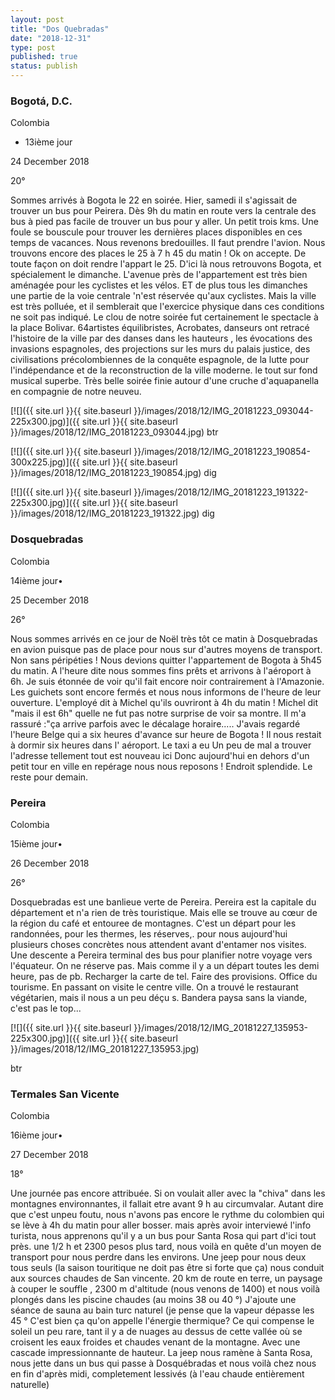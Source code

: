 ```yaml
---
layout: post
title: "Dos Quebradas"
date: "2018-12-31"
type: post
published: true
status: publish
---
```


### Bogotá, D.C.

Colombia

- 13ième jour

24 December 2018

20°

Sommes arrivés à Bogota le 22 en soirée. Hier, samedi il s'agissait de trouver un bus pour Peirera. Dès 9h du matin en route vers la centrale des bus à pied pas facile de trouver un bus pour y aller. Un petit trois kms. Une foule se bouscule pour trouver les dernières places disponibles en ces temps de vacances. Nous revenons bredouilles. Il faut prendre l'avion. Nous trouvons encore des places le 25 à 7 h 45 du matin ! Ok on accepte. De toute façon on doit rendre l'appart le 25. D'ici là nous retrouvons Bogota, et spécialement le dimanche. L'avenue près de l'appartement est très bien aménagée pour les cyclistes et les vélos. ET de plus tous les dimanches une partie de la voie centrale 'n'est réservée qu'aux cyclistes. Mais la ville est très polluée, et il semblerait que l'exercice physique dans ces conditions ne soit pas indiqué. Le clou de notre soirée fut certainement le spectacle à la place Bolivar. 64artistes équilibristes, Acrobates, danseurs ont retracé l'histoire de la ville par des danses dans les hauteurs , les évocations des invasions espagnoles, des projections sur les murs du palais justice, des civilisations précolombiennes de la conquête espagnole, de la lutte pour l'indépendance et de la reconstruction de la ville moderne. le tout sur fond musical superbe. Très belle soirée finie autour d'une cruche d'aquapanella en compagnie de notre neuveu.

[![]({{ site.url }}{{ site.baseurl }}/images/2018/12/IMG_20181223_093044-225x300.jpg)]({{ site.url }}{{ site.baseurl }}/images/2018/12/IMG_20181223_093044.jpg) btr

[![]({{ site.url }}{{ site.baseurl }}/images/2018/12/IMG_20181223_190854-300x225.jpg)]({{ site.url }}{{ site.baseurl }}/images/2018/12/IMG_20181223_190854.jpg) dig

[![]({{ site.url }}{{ site.baseurl }}/images/2018/12/IMG_20181223_191322-225x300.jpg)]({{ site.url }}{{ site.baseurl }}/images/2018/12/IMG_20181223_191322.jpg) dig

### Dosquebradas

Colombia

14ième jour•

25 December 2018

26°

Nous sommes arrivés en ce jour de Noël très tôt ce matin à Dosquebradas en avion puisque pas de place pour nous sur d'autres moyens de transport. Non sans péripéties ! Nous devions quitter l'appartement de Bogota à 5h45 du matin. A l'heure dite nous sommes fins prêts et arrivons à l'aéroport à 6h. Je suis étonnée de voir qu'il fait encore noir contrairement à l'Amazonie. Les guichets sont encore fermés et nous nous informons de l'heure de leur ouverture. L'employé dit à Michel qu'ils ouvriront à 4h du matin ! Michel dit "mais il est 6h" quelle ne fut pas notre surprise de voir sa montre. Il m'a rassuré :"ça arrive parfois avec le décalage horaire..... J'avais regardé l'heure Belge qui a six heures d'avance sur heure de Bogota ! Il nous restait à dormir six heures dans l' aéroport. Le taxi a eu Un peu de mal a trouver l'adresse tellement tout est nouveau ici Donc aujourd'hui en dehors d'un petit tour en ville en repérage nous nous reposons ! Endroit splendide. Le reste pour demain.

### Pereira

Colombia

15ième jour•

26 December 2018

26°

Dosquebradas est une banlieue verte de Pereira. Pereira est la capitale du département et n'a rien de très touristique. Mais elle se trouve au cœur de la région du café et entouree de montagnes. C'est un départ pour les randonnées, pour les thermes, les réserves,. pour nous aujourd'hui plusieurs choses concrètes nous attendent avant d'entamer nos visites. Une descente a Pereira terminal des bus pour planifier notre voyage vers l'équateur. On ne réserve pas. Mais comme il y a un départ toutes les demi heure, pas de pb. Recharger la carte de tel. Faire des provisions. Office du tourisme. En passant on visite le centre ville. On a trouvé le restaurant végétarien, mais il nous a un peu déçu s. Bandera paysa sans la viande, c'est pas le top...

[![]({{ site.url }}{{ site.baseurl }}/images/2018/12/IMG_20181227_135953-225x300.jpg)]({{ site.url }}{{ site.baseurl }}/images/2018/12/IMG_20181227_135953.jpg)

btr

### Termales San Vicente

Colombia

16ième jour•

27 December 2018

18°

Une journée pas encore attribuée. Si on voulait aller avec la "chiva" dans les montagnes environnantes, il fallait etre avant 9 h au circumvalar. Autant dire que c'est unpeu foutu, nous n'avons pas encore le rythme du colombien qui se lève à 4h du matin pour aller bosser. mais après avoir interviewé l'info turista, nous apprenons qu'il y a un bus pour Santa Rosa qui part d'ici tout près. une 1/2 h et 2300 pesos plus tard, nous voilà en quête d'un moyen de transport pour nous perdre dans les environs. Une jeep pour nous deux tous seuls (la saison touritique ne doit pas être si forte que ça) nous conduit aux sources chaudes de San vincente. 20 km de route en terre, un paysage à couper le souffle , 2300 m d'altitude (nous venons de 1400) et nous voilà plongés dans les piscine chaudes (au moins 38 ou 40 °) J'ajoute une séance de sauna au bain turc naturel (je pense que la vapeur dépasse les 45 ° C'est bien ça qu'on appelle l'énergie thermique? Ce qui compense le soleil un peu rare, tant il y a de nuages au dessus de cette vallée où se croisent les eaux froides et chaudes venant de la montagne. Avec une cascade impressionnante de hauteur. La jeep nous ramène à Santa Rosa, nous jette dans un bus qui passe à Dosquébradas et nous voilà chez nous en fin d'après midi, completement lessivés (à l'eau chaude entièrement naturelle)
